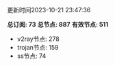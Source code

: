 更新时间2023-10-21 23:47:36

**总订阅: 73**
**总节点: 887**
**有效节点: 511**
- v2ray节点: 278
- trojan节点: 159
- ss节点: 74

